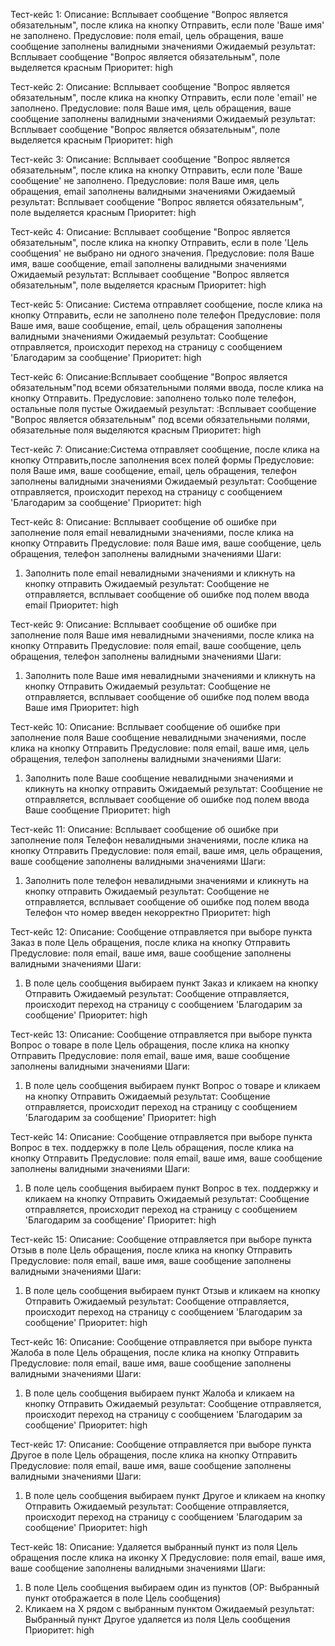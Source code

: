 Тест-кейс 1:
Описание: Всплывает сообщение "Вопрос является обязательным",  после клика на кнопку Отправить, если поле 'Ваше имя' не заполнено.
Предусловие: поля email, цель обращения, ваше сообщение заполнены валидными значениями
Ожидаемый результат: Всплывает сообщение "Вопрос является обязательным", поле выделяется красным
Приоритет: high

Тест-кейс 2:
Описание: Всплывает сообщение "Вопрос является обязательным",  после клика на кнопку Отправить, если поле 'email' не заполнено.
Предусловие: поля Ваше имя, цель обращения, ваше сообщение заполнены валидными значениями
Ожидаемый результат: Всплывает сообщение "Вопрос является обязательным", поле выделяется красным
Приоритет: high

Тест-кейс 3:
Описание: Всплывает сообщение "Вопрос является обязательным",  после клика на кнопку Отправить, если поле 'Ваше сообщение' не заполнено.
Предусловие: поля Ваше имя, цель обращения, email заполнены валидными значениями
Ожидаемый результат: Всплывает сообщение "Вопрос является обязательным", поле выделяется красным
Приоритет: high

Тест-кейс 4:
Описание: Всплывает сообщение "Вопрос является обязательным",  после клика на кнопку Отправить, если в поле 'Цель сообщения' не выбрано ни одного значения.
Предусловие: поля Ваше имя, ваше сообщение, email заполнены валидными значениями
Ожидаемый результат: Всплывает сообщение "Вопрос является обязательным", поле выделяется красным
Приоритет: high

Тест-кейс 5:
Описание: Система отправляет сообщение,  после клика на кнопку Отправить, если не заполнено поле телефон
Предусловие: поля Ваше имя, ваше сообщение, email, цель обращения  заполнены валидными значениями
Ожидаемый результат: Сообщение отправляется, происходит переход на страницу с сообщением 'Благодарим за сообщение'
Приоритет: high

Тест-кейс 6:
Описание:Всплывает сообщение "Вопрос является обязательным"под всеми обязательными полями ввода, после клика на кнопку Отправить.
Предусловие: заполнено только поле телефон, остальные поля пустые
Ожидаемый результат: :Всплывает сообщение "Вопрос является обязательным" под всеми обязательными полями, обязательные поля выделяются красным
Приоритет: high

Тест-кейс 7:
Описание:Система отправляет сообщение,  после клика на кнопку Отправить,после заполнения всех полей формы
Предусловие: поля Ваше имя, ваше сообщение, email, цель обращения, телефон  заполнены валидными значениями
Ожидаемый результат: Сообщение отправляется, происходит переход на страницу с сообщением 'Благодарим за сообщение'
Приоритет: high

Тест-кейс 8:
Описание: Всплывает сообщение об ошибке при заполнение поля email невалидными значениями, после клика на кнопку Отправить
Предусловие: поля Ваше имя, ваше сообщение, цель обращения, телефон  заполнены валидными значениями
Шаги:
1. Заполнить поле email невалидными значениями и кликнуть на кнопку отправить
Ожидаемый результат: Сообщение не отправляется, всплывает сообщение об ошибке под полем ввода email
Приоритет: high

Тест-кейс 9:
Описание: Всплывает сообщение об ошибке при заполнение поля Ваше имя невалидными значениями, после клика на кнопку Отправить
Предусловие: поля email, ваше сообщение, цель обращения, телефон  заполнены валидными значениями
Шаги:
1. Заполнить поле Ваше имя невалидными значениями и кликнуть на кнопку Отправить
Ожидаемый результат: Сообщение не отправляется, всплывает сообщение об ошибке под полем ввода Ваше имя
Приоритет: high

Тест-кейс 10:
Описание: Всплывает сообщение об ошибке при заполнение поля Ваше сообщение невалидными значениями, после клика на кнопку Отправить
Предусловие: поля email, ваше имя, цель обращения, телефон  заполнены валидными значениями
Шаги:
1. Заполнить поле Ваше сообщение невалидными значениями и кликнуть на кнопку отправить
Ожидаемый результат: Сообщение не отправляется, всплывает сообщение об ошибке под полем ввода Ваше сообщение
Приоритет: high

Тест-кейс 11:
Описание: Всплывает сообщение об ошибке при заполнение поля Телефон невалидными значениями, после клика на кнопку Отправить
Предусловие: поля email, ваше имя, цель обращения, ваше сообщение   заполнены валидными значениями
Шаги:
1. Заполнить поле телефон невалидными значениями и кликнуть на кнопку отправить
Ожидаемый результат: Сообщение не отправляется, всплывает сообщение об ошибке под полем ввода Телефон что номер введен некорректно
Приоритет: high

Тест-кейс 12:
Описание: Сообщение отправляется при выборе пункта Заказ в поле Цель обращения, после клика на кнопку Отправить
Предусловие: поля email, ваше имя, ваше сообщение   заполнены валидными значениями
Шаги: 
1. В поле цель сообщения выбираем пункт Заказ и кликаем на кнопку Отправить
Ожидаемый результат: Сообщение  отправляется, происходит переход на страницу с сообщением 'Благодарим за сообщение'
Приоритет: high

Тест-кейс 13:
Описание: Сообщение отправляется при выборе пункта Вопрос о товаре в поле Цель обращения, после клика на кнопку Отправить
Предусловие: поля email, ваше имя, ваше сообщение   заполнены валидными значениями
Шаги: 
1. В поле цель сообщения выбираем пункт Вопрос о товаре и кликаем на кнопку Отправить
Ожидаемый результат: Сообщение  отправляется, происходит переход на страницу с сообщением 'Благодарим за сообщение'
Приоритет: high

Тест-кейс 14:
Описание: Сообщение отправляется при выборе пункта Вопрос в тех. поддержку в поле Цель обращения, после клика на кнопку Отправить
Предусловие: поля email, ваше имя, ваше сообщение   заполнены валидными значениями
Шаги: 
1. В поле цель сообщения выбираем пункт Вопрос в тех. поддержку и кликаем на кнопку Отправить
Ожидаемый результат: Сообщение  отправляется, происходит переход на страницу с сообщением 'Благодарим за сообщение'
Приоритет: high

Тест-кейс 15:
Описание: Сообщение отправляется при выборе пункта Отзыв в поле Цель обращения, после клика на кнопку Отправить
Предусловие: поля email, ваше имя, ваше сообщение   заполнены валидными значениями
Шаги: 
1. В поле цель сообщения выбираем пункт Отзыв и кликаем на кнопку Отправить
Ожидаемый результат: Сообщение  отправляется, происходит переход на страницу с сообщением 'Благодарим за сообщение'
Приоритет: high

Тест-кейс 16:
Описание: Сообщение отправляется при выборе пункта Жалоба в поле Цель обращения, после клика на кнопку Отправить
Предусловие: поля email, ваше имя, ваше сообщение   заполнены валидными значениями
Шаги: 
1. В поле цель сообщения выбираем пункт Жалоба и кликаем на кнопку Отправить
Ожидаемый результат: Сообщение  отправляется, происходит переход на страницу с сообщением 'Благодарим за сообщение'
Приоритет: high

Тест-кейс 17:
Описание: Сообщение отправляется при выборе пункта Другое в поле Цель обращения, после клика на кнопку Отправить
Предусловие: поля email, ваше имя, ваше сообщение   заполнены валидными значениями
Шаги:
 1. В поле цель сообщения выбираем пункт Другое и кликаем на кнопку Отправить
Ожидаемый результат: Сообщение  отправляется, происходит переход на страницу с сообщением 'Благодарим за сообщение'
Приоритет: high

Тест-кейс 18:
Описание: Удаляется выбранный пункт из поля Цель обращения после клика на иконку X
Предусловие: поля email, ваше имя, ваше сообщение   заполнены валидными значениями
Шаги: 
1. В поле Цель сообщения выбираем один из пунктов  (ОР: Выбранный пункт отображается в поле Цель сообщения)
2. Кликаем на X рядом с выбранным пунктом
Ожидаемый результат: Выбранный пункт Другое удаляется из поля Цель сообщения
Приоритет: high